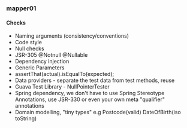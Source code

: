 ### mapper01

#### Checks

+ Naming arguments (consistency/conventions)
+ Code style
+ Null checks
+ JSR-305 @Notnull @Nullable
+ Dependency injection
+ Generic Parameters
+ assertThat(actual).isEqualTo(expected);
+ Data providers - separate the test data from test methods, reuse
+ Guava Test Library - NullPointerTester
+ Spring dependency, we don't have to use Spring Stereotype Annotations, use JSR-330 or even your own meta "qualifier" annotations
+ Domain modelling, "tiny types" e.g Postcode(valid) DateOfBirth(iso toString)